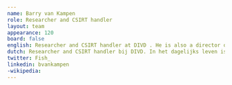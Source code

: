 ```yaml
---
name: Barry van Kampen
role: Researcher and CSIRT handler
layout: team
appearance: 120
board: false
english: Researcher and CSIRT handler at DIVD . He is also a director of The S-Unit
dutch: Researcher and CSIRT handler bij DIVD. In het dagelijks leven is hij een van de directeuren van The S-Unit
twitter: Fish_
linkedin: bvankampen
-wikipedia: 
---
```

